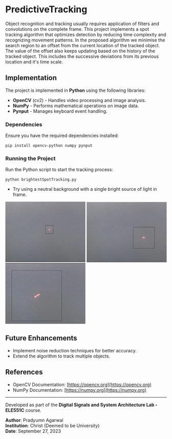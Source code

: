 # PredictiveTracking
Object recognition and tracking usually requires application of filters and convolutions on the complete frame. This project implements a spot tracking algorithm that optimizes detection by reducing time complexity and recognizing movement patterns. In the proposed algorithm we minimise the search region to an offset from the current location of the tracked object. The value of the offset also keeps updating based on the history of the tracked object. This includes the successive deviations from its previous location and it's time scale. 

## Implementation

The project is implemented in **Python** using the following libraries:

- **OpenCV** (cv2) - Handles video processing and image analysis.
- **NumPy** - Performs mathematical operations on image data.
- **Pynput** - Manages keyboard event handling.

### Dependencies

Ensure you have the required dependencies installed:

```
pip install opencv-python numpy pynput
```

### Running the Project

Run the Python script to start the tracking process:

```
python brightestSpotTracking.py
```
- Try using a neutral background with a single bright source of light in frame.

<img src = 'Results/result_1.jpg' width = "250"> <img src = 'Results/result_2.jpg' width = "250"> <img src = 'Results/result_3.jpg' width = "250">

## Future Enhancements

- Implement noise reduction techniques for better accuracy.
- Extend the algorithm to track multiple objects.

## References

- OpenCV Documentation: [https://opencv.org](https://opencv.org)
- NumPy Documentation: [https://numpy.org](https://numpy.org)

---

Developed as part of the **Digital Signals and System Architecture Lab - ELE551C** course.

**Author**: Pradyumn Agarwal\
**Institution**: Christ (Deemed to be University)\
**Date**: September 27, 2023
